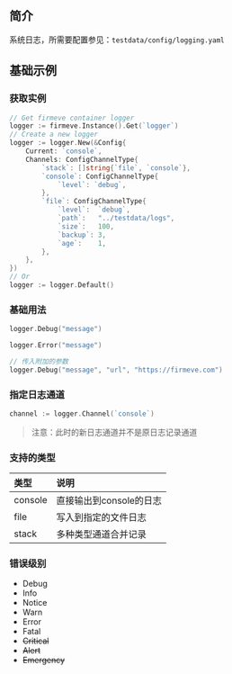 ## 简介
系统日志，所需要配置参见：`testdata/config/logging.yaml`

## 基础示例

### 获取实例
```go
// Get firmeve container logger
logger := firmeve.Instance().Get(`logger`)
// Create a new logger
logger := logger.New(&Config{
    Current: `console`,
    Channels: ConfigChannelType{
        `stack`: []string{`file`, `console`},
        `console`: ConfigChannelType{
            `level`: `debug`,
        },
        `file`: ConfigChannelType{
            `level`:  `debug`,
            `path`:   "../testdata/logs",
            `size`:   100,
            `backup`: 3,
            `age`:    1,
        },
    },
})
// Or
logger := logger.Default()
```

### 基础用法
```go
logger.Debug("message")

logger.Error("message")

// 传入附加的参数
logger.Debug("message", "url", "https://firmeve.com")
```

### 指定日志通道
```go
channel := logger.Channel(`console`)
```
> 注意：此时的新日志通道并不是原日志记录通道

### 支持的类型
| 类型 | 说明 |
| :-----| :---- |
| console | 直接输出到console的日志 |
| file | 写入到指定的文件日志 |
| stack | 多种类型通道合并记录 |

### 错误级别
- Debug
- Info
- Notice
- Warn
- Error
- Fatal
- ~~Critical~~
- ~~Alert~~
- ~~Emergency~~
